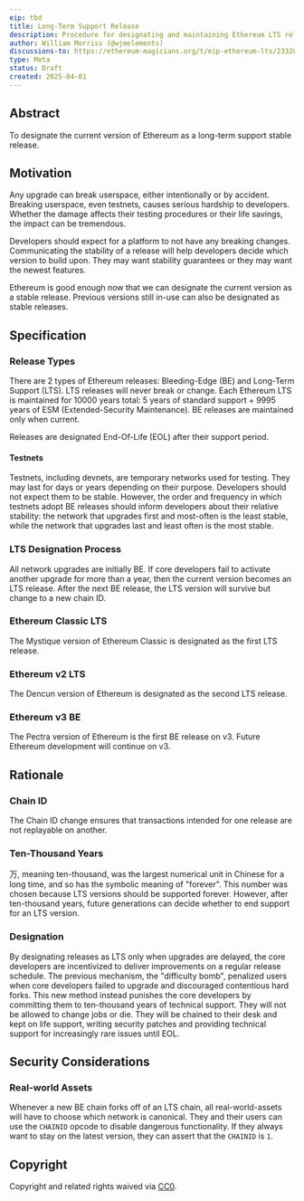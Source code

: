 ```yaml
---
eip: tbd
title: Long-Term Support Release
description: Procedure for designating and maintaining Ethereum LTS releases
author: William Morriss (@wjmelements)
discussions-to: https://ethereum-magicians.org/t/eip-ethereum-lts/23328
type: Meta
status: Draft
created: 2025-04-01
---
```


## Abstract

To designate the current version of Ethereum as a long-term support stable release.

## Motivation

Any upgrade can break userspace, either intentionally or by accident.
Breaking userspace, even testnets, causes serious hardship to developers.
Whether the damage affects their testing procedures or their life savings, the impact can be tremendous.

Developers should expect for a platform to not have any breaking changes.
Communicating the stability of a release will help developers decide which version to build upon.
They may want stability guarantees or they may want the newest features.

Ethereum is good enough now that we can designate the current version as a stable release.
Previous versions still in-use can also be designated as stable releases.

## Specification

### Release Types

There are 2 types of Ethereum releases: Bleeding-Edge (BE) and Long-Term Support (LTS).
LTS releases will never break or change.
Each Ethereum LTS is maintained for 10000 years total: 5 years of standard support + 9995 years of ESM (Extended-Security Maintenance).
BE releases are maintained only when current.

Releases are designated End-Of-Life (EOL) after their support period.

#### Testnets
Testnets, including devnets, are temporary networks used for testing.
They may last for days or years depending on their purpose.
Developers should not expect them to be stable.
However, the order and frequency in which testnets adopt BE releases should inform developers about their relative stability:
the network that upgrades first and most-often is the least stable, while the network that upgrades last and least often is the most stable.

### LTS Designation Process

All network upgrades are initially BE.
If core developers fail to activate another upgrade for more than a year, then the current version becomes an LTS release.
After the next BE release, the LTS version will survive but change to a new chain ID.

### Ethereum Classic LTS

The Mystique version of Ethereum Classic is designated as the first LTS release.

### Ethereum v2 LTS

The Dencun version of Ethereum is designated as the second LTS release.

### Ethereum v3 BE

The Pectra version of Ethereum is the first BE release on v3.
Future Ethereum development will continue on v3.

## Rationale

### Chain ID

The Chain ID change ensures that transactions intended for one release are not replayable on another.

### Ten-Thousand Years

万, meaning ten-thousand, was the largest numerical unit in Chinese for a long time, and so has the symbolic meaning of "forever".
This number was chosen because LTS versions should be supported forever.
However, after ten-thousand years, future generations can decide whether to end support for an LTS version.

### Designation

By designating releases as LTS only when upgrades are delayed, the core developers are incentivized to deliver improvements on a regular release schedule.
The previous mechanism, the "difficulty bomb", penalized users when core developers failed to upgrade and discouraged contentious hard forks.
This new method instead punishes the core developers by committing them to ten-thousand years of technical support.
They will not be allowed to change jobs or die.
They will be chained to their desk and kept on life support, writing security patches and providing technical support for increasingly rare issues until EOL.

## Security Considerations

### Real-world Assets

Whenever a new BE chain forks off of an LTS chain, all real-world-assets will have to choose which network is canonical.
They and their users can use the `CHAINID` opcode to disable dangerous functionality.
If they always want to stay on the latest version, they can assert that the `CHAINID` is `1`.

## Copyright

Copyright and related rights waived via [CC0](../LICENSE.md).
